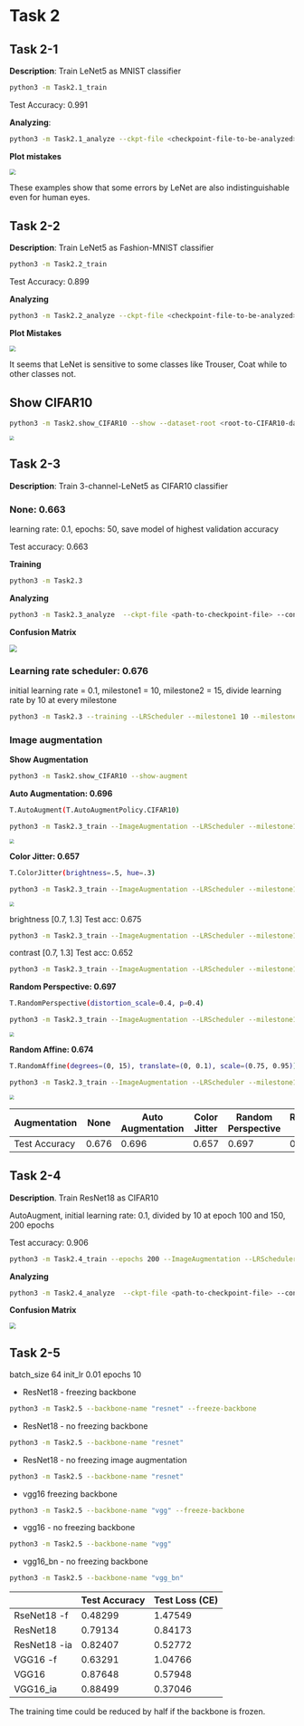 # Task 2

## Task 2-1

**Description**: Train LeNet5  as MNIST classifier

```bash
python3 -m Task2.1_train 
```

Test Accuracy: 0.991

**Analyzing**:

```bash
python3 -m Task2.1_analyze --ckpt-file <checkpoint-file-to-be-analyzed> --plot-mistakes <store-true> --confusion-matrix <store-true>
```

**Plot mistakes**

<img src="./assets/imgs/LeNet_MNISTmistakes.svg" style="zoom:66%;" />

These examples show that some errors by LeNet are also indistinguishable even for human eyes.

## Task 2-2

**Description**: Train LeNet5 as Fashion-MNIST classifier

```bash
python3 -m Task2.2_train
```

Test Accuracy: 0.899

**Analyzing**

```bash
python3 -m Task2.2_analyze --ckpt-file <checkpoint-file-to-be-analyzed> --plot-mistakes <store-true> --confusion-matrix <store-true>
```

**Plot Mistakes**

<img src="./assets/imgs/FashionMNIST_LeNet_cm.svg" style="zoom:66%;" />

It seems that LeNet is sensitive to some classes like Trouser, Coat while to other classes not.



## Show CIFAR10

```bash
python3 -m Task2.show_CIFAR10 --show --dataset-root <root-to-CIFAR10-dataset> --download <store-true> --imgs-dir <directory-to-store-images>
```

<img src="./assets/imgs/CIFAR10_Examples.svg" style="zoom:50%;" />



## Task 2-3

**Description**: Train 3-channel-LeNet5 as CIFAR10 classifier

### None: 0.663

learning rate: 0.1, epochs: 50, save model of highest validation accuracy

Test accuracy: 0.663

**Training**

```bash
python3 -m Task2.3
```

**Analyzing**

```bash
python3 -m Task2.3_analyze  --ckpt-file <path-to-checkpoint-file> --confusion-matrix --plot-mistakes
```

**Confusion Matrix**

<img src="./assets/imgs/CIFAR10_LeNet_None_cm_.svg" style="zoom:80%;" />



### Learning rate scheduler: 0.676

initial learning rate = 0.1,  milestone1 = 10, milestone2 = 15, divide learning rate by 10 at every milestone 

```bash
python3 -m Task2.3 --training --LRScheduler --milestone1 10 --milestone2 15
```



### Image augmentation

**Show Augmentation**

```bash
python3 -m Task2.show_CIFAR10 --show-augment
```

**Auto Augmentation: 0.696**

```bash
T.AutoAugment(T.AutoAugmentPolicy.CIFAR10)

python3 -m Task2.3_train --ImageAugmentation --LRScheduler --milestone1 30 --milestone2 40 --epochs 60
```

<img src="./assets/imgs/AutoAugment.svg" style="zoom: 50%;" />



**Color Jitter: 0.657**

```bash
T.ColorJitter(brightness=.5, hue=.3)

python3 -m Task2.3_train --ImageAugmentation --LRScheduler --milestone1 30 --milestone2 40
```

<img src="./assets/imgs/ColorJitter_b_5_ hue_3.svg" style="zoom:50%;" />

brightness [0.7, 1.3]  Test acc: 0.675

```bash
python3 -m Task2.3_train --ImageAugmentation --LRScheduler --milestone1 10 --milestone2 30 
```

contrast [0.7, 1.3]   Test acc: 0.652

```bash
python3 -m Task2.3_train --ImageAugmentation --LRScheduler --milestone1 15 --milestone2 25   
```



**Random Perspective: 0.697**

```bash
T.RandomPerspective(distortion_scale=0.4, p=0.4)

python3 -m Task2.3_train --ImageAugmentation --LRScheduler --milestone1 35 --milestone2 50
```

<img src="./assets/imgs/RandomPerspective_d_4_p_4.svg" style="zoom:50%;" />

**Random Affine: 0.674**

```bash
T.RandomAffine(degrees=(0, 15), translate=(0, 0.1), scale=(0.75, 0.95))

python3 -m Task2.3_train --ImageAugmentation --LRScheduler --milestone1 40 --milestone2 60
```

<img src="./assets/imgs/RandomAffine_d_0_15_t_0_01_s_075_095.svg" style="zoom:50%;" />



| Augmentation  | None  | Auto Augmentation | Color Jitter | Random Perspective | Random Affine |
| ------------- | ----- | ----------------- | ------------ | ------------------ | ------------- |
| Test Accuracy | 0.676 | 0.696             | 0.657        | 0.697              | 0.674         |



## Task 2-4

**Description**. Train ResNet18 as CIFAR10 

AutoAugment, initial learning rate: 0.1, divided by 10 at epoch 100 and 150, 200 epochs 

Test accuracy: 0.906

```bash
python3 -m Task2.4_train --epochs 200 --ImageAugmentation --LRScheduler --milestone1 100 --milestone2 150
```

**Analyzing**

```bash
python3 -m Task2.4_analyze  --ckpt-file <path-to-checkpoint-file> --confusion-matrix --plot-mistakes
```

**Confusion Matrix**

<img src="./assets/imgs/CIFAR10_ResNet_cm.svg" style="zoom:67%;" />



## Task 2-5

batch_size 64 init_lr 0.01 epochs 10

* ResNet18 - freezing backbone

```bash
python3 -m Task2.5 --backbone-name "resnet" --freeze-backbone
```

* ResNet18 - no freezing backbone

```bash
python3 -m Task2.5 --backbone-name "resnet" 
```

* ResNet18 - no freezing image augmentation

```bash
python3 -m Task2.5 --backbone-name "resnet" 
```

* vgg16 freezing backbone

```bash
python3 -m Task2.5 --backbone-name "vgg" --freeze-backbone
```

- vgg16 - no freezing backbone

```bash
python3 -m Task2.5 --backbone-name "vgg" 
```

* vgg16_bn - no freezing backbone

```bash
python3 -m Task2.5 --backbone-name "vgg_bn" 
```

|              | Test Accuracy | Test Loss (CE) |
| ------------ | ------------- | -------------- |
| RseNet18 -f  | 0.48299       | 1.47549        |
| ResNet18     | 0.79134       | 0.84173        |
| ResNet18 -ia | 0.82407       | 0.52772        |
| VGG16 -f     | 0.63291       | 1.04766        |
| VGG16        | 0.87648       | 0.57948        |
| VGG16_ia     | 0.88499       | 0.37046        |

The training time could be reduced by half if the backbone is frozen.